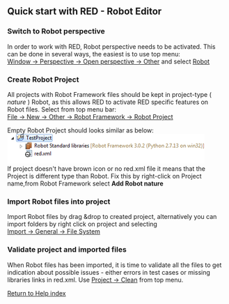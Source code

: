 ## Quick start with RED - Robot Editor

### Switch to Robot perspective

In order to work with RED, Robot perspective needs to be activated. This can
be done in several ways, the easiest is to use top menu:  
[Window -> Perspective -> Open perspective ->
Other](javascript:executeCommand\('org.eclipse.ui.perspectives.showPerspective\(\)'\))
and select
[Robot](javascript:executeCommand\('org.eclipse.ui.perspectives.showPerspective\(org.eclipse.ui.perspectives.showPerspective.perspectiveId=org.eclipse.ui.perspectives.RobotPerspective\)'\))

### Create Robot Project

All projects with Robot Framework files should be kept in project-type (
_nature_ ) Robot, as this allows RED to activate RED specific features on
Robot files. Select from top menu bar:  
[File -> New -> Other -> Robot Framework -> Robot
Project](javascript:executeCommand\('org.eclipse.ui.newWizard\(newWizardId=org.robotframework.ide.eclipse.wizards.newRobotProject\)'\))

Empty Robot Project should looks similar as below:
![](images/simple_project_1.png)  
If project doesn't have brown icon or no red.xml file it means that the
Project is different type than Robot. Fix this by right-click on Project
name,from Robot Framework select **Add Robot nature**

### Import Robot files into project

Import Robot files by drag &drop to created project, alternatively you can
import folders by right click on project and selecting  
[Import -> General -> File
System](javascript:executeCommand\('org.eclipse.ui.file.import\(importWizardId=org.eclipse.ui.wizards.import.FileSystem\)'\))

### Validate project and imported files

When Robot files has been imported, it is time to validate all the files to
get indication about possible issues - either errors in test cases or missing
libraries links in red.xml. Use [Project ->
Clean](javascript:executeCommand\('org.eclipse.ui.project.buildAll\(\)'\))
from top menu.

[Return to Help index](http://nokia.github.io/RED/help/)
